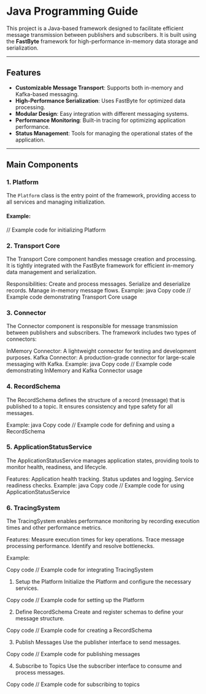 # Java Programming Guide

This project is a Java-based framework designed to facilitate efficient message transmission between publishers and subscribers. It is built using the **FastByte** framework for high-performance in-memory data storage and serialization.

---

## Features

- **Customizable Message Transport**: Supports both in-memory and Kafka-based messaging.
- **High-Performance Serialization**: Uses FastByte for optimized data processing.
- **Modular Design**: Easy integration with different messaging systems.
- **Performance Monitoring**: Built-in tracing for optimizing application performance.
- **Status Management**: Tools for managing the operational states of the application.

---

## Main Components

### 1. Platform
The `Platform` class is the entry point of the framework, providing access to all services and managing initialization.

#### Example:

// Example code for initializing Platform

### 2. Transport Core
The Transport Core component handles message creation and processing. It is tightly integrated with the FastByte framework for efficient in-memory data management and serialization.

Responsibilities:
Create and process messages.
Serialize and deserialize records.
Manage in-memory message flows.
Example:
java
Copy code
// Example code demonstrating Transport Core usage

### 3. Connector
The Connector component is responsible for message transmission between publishers and subscribers. The framework includes two types of connectors:

InMemory Connector: A lightweight connector for testing and development purposes.
Kafka Connector: A production-grade connector for large-scale messaging with Kafka.
Example:
java
Copy code
// Example code demonstrating InMemory and Kafka Connector usage
### 4. RecordSchema
The RecordSchema defines the structure of a record (message) that is published to a topic. It ensures consistency and type safety for all messages.

Example:
java
Copy code
// Example code for defining and using a RecordSchema
### 5. ApplicationStatusService
The ApplicationStatusService manages application states, providing tools to monitor health, readiness, and lifecycle.

Features:
Application health tracking.
Status updates and logging.
Service readiness checks.
Example:
java
Copy code
// Example code for using ApplicationStatusService

### 6. TracingSystem
The TracingSystem enables performance monitoring by recording execution times and other performance metrics.

Features:
Measure execution times for key operations.
Trace message processing performance.
Identify and resolve bottlenecks.

Example:

Copy code
// Example code for integrating TracingSystem


1. Setup the Platform
Initialize the Platform and configure the necessary services.

Copy code
// Example code for setting up the Platform

2. Define RecordSchema
Create and register schemas to define your message structure.

Copy code
// Example code for creating a RecordSchema

3. Publish Messages
Use the publisher interface to send messages.

Copy code
// Example code for publishing messages

4. Subscribe to Topics
Use the subscriber interface to consume and process messages.

Copy code
// Example code for subscribing to topics

